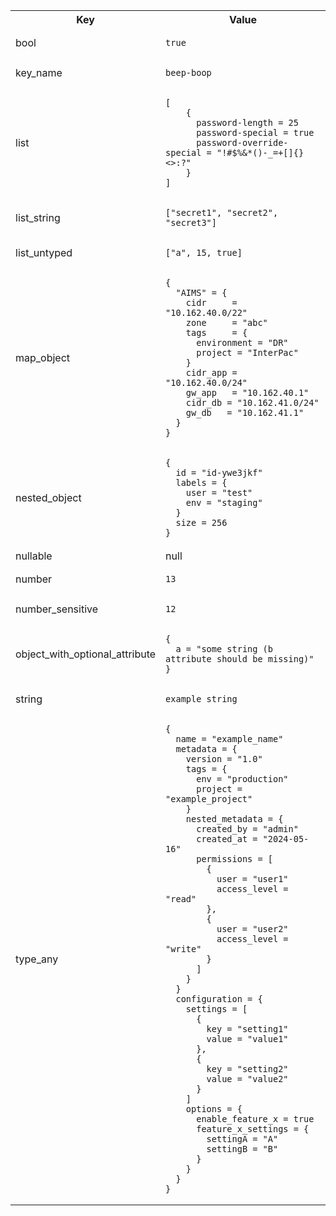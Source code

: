<table>
  <tr>
    <th>Key</th>
    <th>Value</th>
  </tr>
  <tr>
    <td>bool</td>
    <td><pre><code>true</code></pre></td>
  </tr>
  <tr>
    <td>key_name</td>
    <td><pre><code>beep-boop</code></pre></td>
  </tr>
  <tr>
    <td>list</td>
    <td><pre><code>[
    {
      password-length = 25
      password-special = true
      password-override-special = "!#$%&*()-_=+[]{}<>:?"
    }
]</code></pre></td>
  </tr>
  <tr>
    <td>list_string</td>
    <td><pre><code>["secret1", "secret2", "secret3"]</code></pre></td>
  </tr>
  <tr>
    <td>list_untyped</td>
    <td><pre><code>["a", 15, true]</code></pre></td>
  </tr>
  <tr>
    <td>map_object</td>
    <td><pre><code>{
  "AIMS" = {
    cidr     = "10.162.40.0/22"
    zone     = "abc"
    tags     = {
      environment = "DR"
      project = "InterPac"
    }
    cidr_app = "10.162.40.0/24"
    gw_app   = "10.162.40.1"
    cidr_db = "10.162.41.0/24"
    gw_db   = "10.162.41.1"
  }
}</code></pre></td>
  </tr>
  <tr>
    <td>nested_object</td>
    <td><pre><code>{
  id = "id-ywe3jkf"
  labels = {
    user = "test"
    env = "staging"
  }
  size = 256
}</code></pre></td>
  </tr>
  <tr>
    <td>nullable</td>
    <td>null</td>
  </tr>
  <tr>
    <td>number</td>
    <td><pre><code>13</code></pre></td>
  </tr>
  <tr>
    <td>number_sensitive</td>
    <td><pre><code>12</code></pre></td>
  </tr>
  <tr>
    <td>object_with_optional_attribute</td>
    <td><pre><code>{
  a = "some string (b attribute should be missing)"
}</code></pre></td>
  </tr>
  <tr>
    <td>string</td>
    <td><pre><code>example_string</code></pre></td>
  </tr>
  <tr>
    <td>type_any</td>
    <td><pre><code>{
  name = "example_name"
  metadata = {
    version = "1.0"
    tags = {
      env = "production"
      project = "example_project"
    }
    nested_metadata = {
      created_by = "admin"
      created_at = "2024-05-16"
      permissions = [
        {
          user = "user1"
          access_level = "read"
        },
        {
          user = "user2"
          access_level = "write"
        }
      ]
    }
  }
  configuration = {
    settings = [
      {
        key = "setting1"
        value = "value1"
      },
      {
        key = "setting2"
        value = "value2"
      }
    ]
    options = {
      enable_feature_x = true
      feature_x_settings = {
        settingA = "A"
        settingB = "B"
      }
    }
  }
}</code></pre></td>
  </tr>
</table>
